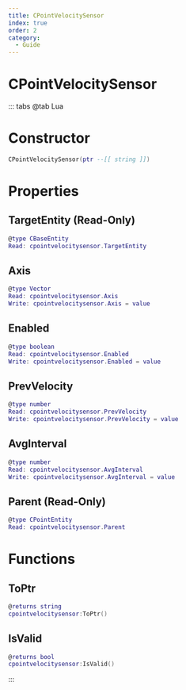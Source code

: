 ```yaml
---
title: CPointVelocitySensor
index: true
order: 2
category:
  - Guide
---
```


# CPointVelocitySensor

::: tabs
@tab Lua
# Constructor
```lua
CPointVelocitySensor(ptr --[[ string ]])
```
# Properties
## TargetEntity (Read-Only)
```lua
@type CBaseEntity
Read: cpointvelocitysensor.TargetEntity
```
## Axis 
```lua
@type Vector
Read: cpointvelocitysensor.Axis
Write: cpointvelocitysensor.Axis = value
```
## Enabled 
```lua
@type boolean
Read: cpointvelocitysensor.Enabled
Write: cpointvelocitysensor.Enabled = value
```
## PrevVelocity 
```lua
@type number
Read: cpointvelocitysensor.PrevVelocity
Write: cpointvelocitysensor.PrevVelocity = value
```
## AvgInterval 
```lua
@type number
Read: cpointvelocitysensor.AvgInterval
Write: cpointvelocitysensor.AvgInterval = value
```
## Parent (Read-Only)
```lua
@type CPointEntity
Read: cpointvelocitysensor.Parent
```
# Functions
## ToPtr
```lua
@returns string
cpointvelocitysensor:ToPtr()
```
## IsValid
```lua
@returns bool
cpointvelocitysensor:IsValid()
```

:::